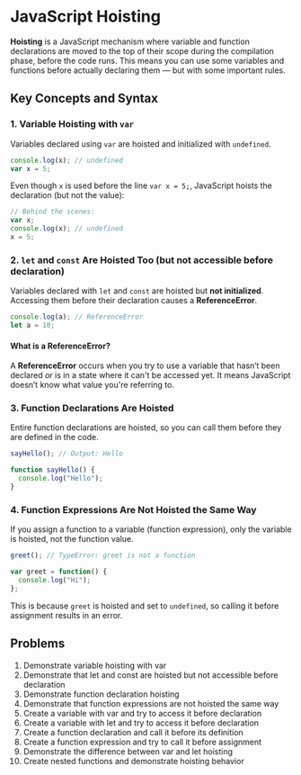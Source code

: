 # JavaScript Hoisting

**Hoisting** is a JavaScript mechanism where variable and function declarations are moved to the top of their scope during the compilation phase, before the code runs. This means you can use some variables and functions before actually declaring them — but with some important rules.

## Key Concepts and Syntax

### 1. Variable Hoisting with `var`

Variables declared using `var` are hoisted and initialized with `undefined`.

```js
console.log(x); // undefined
var x = 5;
```

Even though `x` is used before the line `var x = 5;`, JavaScript hoists the declaration (but not the value):

```js
// Behind the scenes:
var x;
console.log(x); // undefined
x = 5;
```

### 2. `let` and `const` Are Hoisted Too (but not accessible before declaration)

Variables declared with `let` and `const` are hoisted but **not initialized**. Accessing them before their declaration causes a **ReferenceError**.

```js
console.log(a); // ReferenceError
let a = 10;
```

#### What is a ReferenceError?

A **ReferenceError** occurs when you try to use a variable that hasn’t been declared *or* is in a state where it can't be accessed yet. It means JavaScript doesn’t know what value you're referring to.

### 3. Function Declarations Are Hoisted

Entire function declarations are hoisted, so you can call them before they are defined in the code.

```js
sayHello(); // Output: Hello

function sayHello() {
  console.log("Hello");
}
```

### 4. Function Expressions Are Not Hoisted the Same Way

If you assign a function to a variable (function expression), only the variable is hoisted, not the function value.

```js
greet(); // TypeError: greet is not a function

var greet = function() {
  console.log("Hi");
};
```

This is because `greet` is hoisted and set to `undefined`, so calling it before assignment results in an error.

## Problems

1. Demonstrate variable hoisting with var
2. Demonstrate that let and const are hoisted but not accessible before declaration
3. Demonstrate function declaration hoisting
4. Demonstrate that function expressions are not hoisted the same way
5. Create a variable with var and try to access it before declaration
6. Create a variable with let and try to access it before declaration
7. Create a function declaration and call it before its definition
8. Create a function expression and try to call it before assignment
9. Demonstrate the difference between var and let hoisting
10. Create nested functions and demonstrate hoisting behavior
